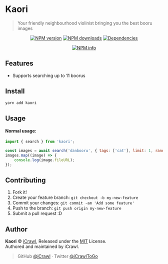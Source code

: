 # Kaori

> Your friendly neighbourhood violinist bringing you the best booru images

<div align="center">
	<p>
		<a href="https://www.npmjs.com/package/kaori"><img src="https://img.shields.io/npm/v/kaori.svg?maxAge=3600" alt="NPM version" /></a>
		<a href="https://www.npmjs.com/package/kaori"><img src="https://img.shields.io/npm/dt/kaori.svg?maxAge=3600" alt="NPM downloads" /></a>
		<a href="https://david-dm.org/iCrawl/kaori"><img src="https://david-dm.org/iCrawl/kaori/status.svg?maxAge=3600" alt="Dependencies" /></a>
	</p>
	<p>
		<a href="https://nodei.co/npm/kaori/"><img src="https://nodei.co/npm/kaori.png?downloads=true&stars=true" alt="NPM info" /></a>
	</p>
</div>

## Features

- Supports searching up to 11 boorus

## Install

```bash
yarn add kaori
```

## Usage

#### Normal usage:

```js
import { search } from 'kaori';

const images = await search('danbooru', { tags: ['cat'], limit: 1, random: true });
images.map((image) => {
	console.log(image.fileURL);
});
```

## Contributing

1. Fork it!
2. Create your feature branch: `git checkout -b my-new-feature`
3. Commit your changes: `git commit -am 'Add some feature'`
4. Push to the branch: `git push origin my-new-feature`
5. Submit a pull request :D

## Author

**Kaori** © [iCrawl](https://github.com/iCrawl), Released under the [MIT](https://github.com/iCrawl/kaori/blob/master/LICENSE) License.  
Authored and maintained by iCrawl.

> GitHub [@iCrawl](https://github.com/iCrawl) · Twitter [@iCrawlToGo](https://twitter.com/iCrawlToGo)
